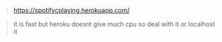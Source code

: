 > https://spotifycplaying.herokuapp.com/

> it is fast but heroku doesnt give much cpu so deal with it or localhost it
